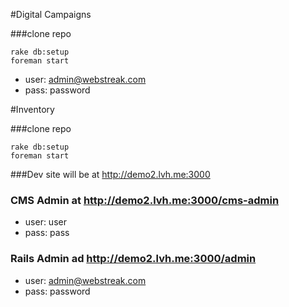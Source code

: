 #Digital Campaigns

###clone repo

    rake db:setup
    foreman start

- user: admin@webstreak.com
- pass: password

#Inventory

###clone repo

    rake db:setup
    foreman start

###Dev site will be at http://demo2.lvh.me:3000

### CMS Admin at http://demo2.lvh.me:3000/cms-admin

- user: user
- pass: pass

### Rails Admin ad http://demo2.lvh.me:3000/admin

- user: admin@webstreak.com
- pass: password






